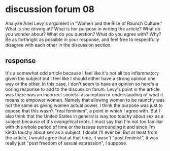 # discussion forum 08

Analyze Ariel Levy's argument in "Women and the Rise of Raunch Culture." What is she driving at? What is her purpose in writing the article? What do you wonder about? What do you question? What do you agree with? Why? Be as forthright as possible in your response, and feel free to respectfully disagree with each other in the discussion section.

## response

It's a somewhat odd article because I feel like it's not all too inflammatory given the subject but I feel like I should either have a strong opinion one way or the other. In this case, I don't seem to have an opinion so here's a boring response to add to the discussion forum. Levy's point in the article was there was an incorrect societal assumption or understanding of what it means to empower women. Namely that allowing women to be raunchy was not the same as giving women actual power. I think the purpose was just to expose that this wasn't "real feminism", a point in which I agree with. But I also think that the United States in general is way too touchy about sex as a subject because of it's evangelical roots. I must say that I'm not too familiar with this whole period of time or the issues surrounding it and since I'm kinda touchy about sex as a subject, I doubt I'll ever be. But at least from the article, I would agree that at that time, it wasn't "post feminist", it was really just "post freedom of sexual expression", I suppose.
